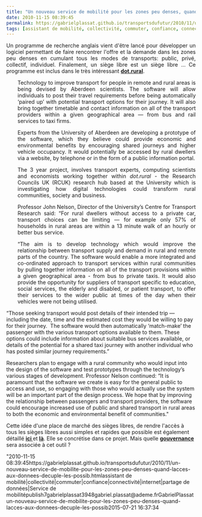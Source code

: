 ```yaml
---
title: "Un nouveau service de mobilité pour les zones peu denses, quand l'accès aux données décuple les possibilités"
date: 2010-11-15 08:39:45
permalink: https://gabrielplassat.github.io/transportsdufutur/2010/11/un-nouveau-service-de-mobilite-pour-les-zones-peu-denses-quand-lacces-aux-donnees-decuple-les-possib.html
tags: [assistant de mobilité, collectivité, commuter, confiance, connectivité, internet, partage de données, Service de mobilité]
---
```


<p style="text-align: justify">Un programme de recherche anglais vient d'être lancé pour développer un logiciel permettant de faire rencontrer l'offre et la demande dans les zones peu denses en cumulant tous les modes de transports: public, privé, collectif, individuel. Finalement, un siège libre est un siège libre ... Ce programme est inclus dans le très intéressant <strong><a href="http://www.dotrural.ac.uk/new-project-launched-match-making-technology-transport" target="_blank">dot.rural</a></strong>. </p>  <!--more-->   <div id="news_teaser" style="text-align: justify"> <p style="padding-left: 30px">Technology to improve transport for people in remote and rural areas is being devised by Aberdeen scientists. The software will allow individuals to post their travel requirements before being automatically ‘paired up’ with potential transport options for their journey. It will also bring together timetable and contact information on all of the transport providers within a given geographical area — from bus and rail services to taxi firms.</p> </div> <div id="news_content"> <p style="text-align: justify;padding-left: 30px">Experts from the University of Aberdeen are developing a prototype of the software, which they believe could provide economic and environmental benefits by encouraging shared journeys and higher vehicle occupancy. It would potentially be accessed by rural dwellers via a website, by telephone or in the form of a public information portal.</p> <p style="text-align: justify;padding-left: 30px">The 3 year project, involves transport experts, computing scientists and economists working together within <em>dot.rural</em> - the Research Councils UK (RCUK) research hub based at the University which is investigating how digital technologies could transform rural communities, society and business. </p> <p style="text-align: justify;padding-left: 30px">Professor John Nelson, Director of the University’s Centre for Transport Research said: “For rural dwellers without access to a private car, transport choices can be limiting — for example only 57% of households in rural areas are within a 13 minute walk of an hourly or better bus service.</p> <p style="text-align: justify;padding-left: 30px">“The aim is to develop technology which would improve the relationship between transport supply and demand in rural and remote parts of the country. The software would enable a more integrated and co-ordinated approach to transport services within rural communities by pulling together information on all of the transport provisions within a given geographical area - from bus to private taxis. It would also provide the opportunity for suppliers of transport specific to education, social services, the elderly and disabled, or patient transport, to offer their services to the wider public at times of the day when their vehicles were not being utilised.</p> <p style=""text-align: justifypadding-left: 30px"">“Those seeking transport would post details of their intended trip — including the date, time and the estimated cost they would be willing to pay for their journey.  The software would then automatically ‘match-make’ the passenger with the various transport options available to them. These options could include information about suitable bus services available, or details of the potential for a shared taxi journey with another individual who has posted similar journey requirements.”</p> <p style=""text-align: justifypadding-left: 30px"">Researchers plan to engage with a rural community who would input into the design of the software and test prototypes through the technology’s various stages of development. Professor Nelson continued: “It is paramount that the software we create is easy for the general public to access and use, so engaging with those who would actually use the system will be an important part of the design process. We hope that by improving the relationship between passengers and transport providers, the software could encourage increased use of public and shared transport in rural areas to both the economic and environmental benefit of communities."</p> <p style=""text-align: justify"">Cette idée d'une place de marché des sièges libres, de rendre l'accès à tous les sièges libres aussi simples et rapides que possible est également détaillé <strong><a href="https://gabrielplassat.github.io/transportsdufutur/2010/07/quand-le-yield-management-setendra-a-tous-les-modes-de-transport.html"" target=""_blank"">ici </a></strong>et <strong><a href="https://gabrielplassat.github.io/transportsdufutur/2010/03/metanote-tdf-2-le-marche-des-mobilites-20.html"" target=""_blank"">là</a></strong>. Elle se concrétise dans ce projet. Mais quelle <strong><a href="https://gabrielplassat.github.io/transportsdufutur/2010/10/la-mobilite-20-est-accessible-quels-sont-les-risques-sera-t-elle-meilleure-pour-tous.html"" target=""_blank"">gouvernance </a></strong>sera associée à cet outil ?</p> </div>"2010-11-15 08:39:45https://gabrielplassat.github.io/transportsdufutur/2010/11/un-nouveau-service-de-mobilite-pour-les-zones-peu-denses-quand-lacces-aux-donnees-decuple-les-possib.htmlassistant de mobilité|collectivité|commuter|confiance|connectivité|internet|partage de données|Service de mobilitépublish7gabrielplassat3948gabriel.plassat@ademe.frGabrielPlassatun-nouveau-service-de-mobilite-pour-les-zones-peu-denses-quand-lacces-aux-donnees-decuple-les-possib2015-07-21 16:37:34
